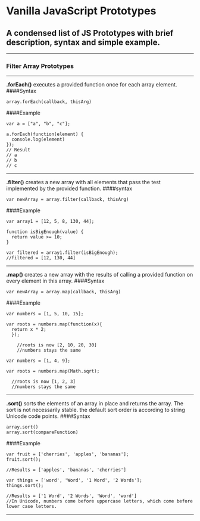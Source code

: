 # Vanilla JavaScript Prototypes

## A condensed list of JS Prototypes with brief description, syntax and simple example.
---
### Filter Array Prototypes
---

**.forEach()**  executes a provided function once for each array element.
####Syntax
```
array.forEach(callback, thisArg)
```
####Example
```
var a = ["a", "b", "c"];

a.forEach(function(element) {
  console.log(element)
});
// Result
// a
// b
// c
```
---
**.filter()** creates a new array with all elements that pass the test implemented by the provided function.
####syntax
```
var newArray = array.filter(callback, thisArg)
```
####Example
```
var array1 = [12, 5, 8, 130, 44];

function isBigEnough(value) {
  return value >= 10;
}

var filtered = array1.filter(isBigEnough);
//filtered = [12, 130, 44]
```
---
**.map()** creates a new array with the results of calling a provided function on every element in this array.
####Syntax
```
var newArray = array.map(callback, thisArg)
```
####Example
```
var numbers = [1, 5, 10, 15];

var roots = numbers.map(function(x){
  return x * 2;
  });

    //roots is now [2, 10, 20, 30]
    //numbers stays the same

var numbers = [1, 4, 9];

var roots = numbers.map(Math.sqrt);

  //roots is now [1, 2, 3]
  //numbers stays the same
```
---
**.sort()** sorts the elements of an array in place and returns the array. The sort is not necessarily stable. the default sort order is according to string Unicode code points.
####Syntax
```
array.sort()
array.sort(compareFunction)
```
####Example
```
var fruit = ['cherries', 'apples', 'bananas'];
fruit.sort();

//Results = ['apples', 'bananas', 'cherries']

var things = ['word', 'Word', '1 Word', '2 Words'];
things.sort();

//Results = ['1 Word', '2 Words', 'Word', 'word']
//In Unicode, numbers come before uppercase letters, which come before lower case letters.
```
---
